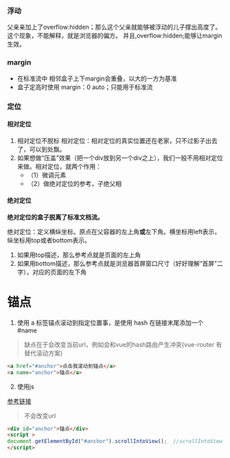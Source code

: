 ### 浮动
父亲亲加上了overflow:hidden；那么这个父亲就能够被浮动的儿子撑出高度了。这个现象，不能解释，就是浏览器的偏方。 并且,overflow:hidden;能够让margin生效。

### margin
- 在标准流中 相邻盒子上下margin会重叠，以大的一方为基准
- 盒子定高时使用 margin：0 auto；只能用于标准流



### 定位
#### 相对定位
1. 相对定位不脱标
相对定位：相对定位的真实位置还在老家，只不过影子出去了，可以到处飘。
2. 如果想做“压盖”效果（把一个div放到另一个div之上），我们一般不用相对定位来做。相对定位，就两个作用：
    - （1）微调元素
    - （2）做绝对定位的参考，子绝父相

#### 绝对定位

**绝对定位的盒子脱离了标准文档流。**

绝对定位：定义横纵坐标。原点在父容器的左上角**或**左下角。横坐标用left表示，纵坐标用top或者bottom表示。
1. 如果用top描述，那么参考点就是页面的左上角
2. 如果用bottom描述，那么参考点就是浏览器首屏窗口尺寸（好好理解“首屏”二字），对应的页面的左下角

# 锚点
1. 使用 a 标签锚点滚动到指定位置事，是使用 hash 在链接末尾添加一个 #name
>缺点在于会改变当前url，例如会和vue的hash路由产生冲突(vue-router 有替代滚动方案)
```html
<a href="#anchor">点击我滚动到锚点</a>
<a name="anchor">锚点</a>
```
2. 使用js

[参考链接](https://developer.mozilla.org/zh-CN/docs/Web/API/Element/scrollIntoView)
>不会改变url
```html
<div id="anchor">锚点</div>
<script >
document.getElementById("#anchor").scrollIntoView();  //scrollIntoView 参数可以控制滚动效果   
</script>
```